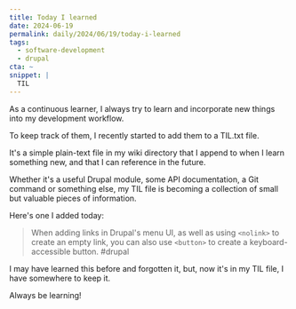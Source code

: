```yaml
---
title: Today I learned
date: 2024-06-19
permalink: daily/2024/06/19/today-i-learned
tags:
  - software-development
  - drupal
cta: ~
snippet: |
  TIL
---
```


As a continuous learner, I always try to learn and incorporate new things into my development workflow.

To keep track of them, I recently started to add them to a TIL.txt file.

It's a simple plain-text file in my wiki directory that I append to when I learn something new, and that I can reference in the future.

Whether it's a useful Drupal module, some API documentation, a Git command or something else, my TIL file is becoming a collection of small but valuable pieces of information.

Here's one I added today:

> When adding links in Drupal's menu UI, as well as using `<nolink>` to create an empty link, you can also use `<button>` to create a keyboard-accessible button. #drupal

I may have learned this before and forgotten it, but, now it's in my TIL file, I have somewhere to keep it.

Always be learning!

